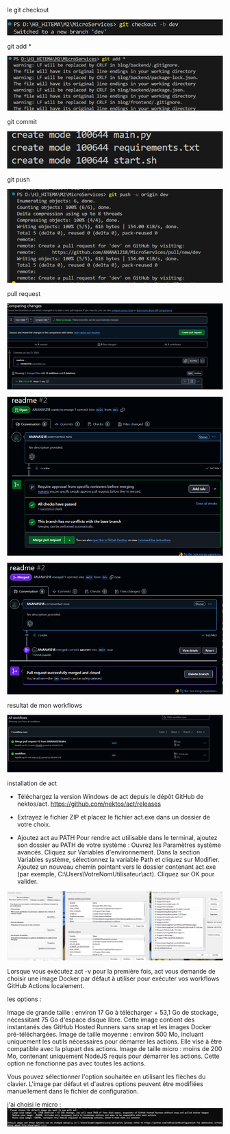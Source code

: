  le git checkout

 ![alt text](image.png)

 git add *

 ![alt text](image-1.png)

 git commit 

 ![alt text](image-2.png)

 git push 

 ![alt text](image-3.png)

 pull request 

 ![alt text](image-4.png)

 ![alt text](image-5.png)

 ![alt text](image-6.png)


 resultat de mon workflows

 ![alt text](image-7.png)


installation de act 

- Téléchargez la version Windows de act depuis le dépôt GitHub de nektos/act. https://github.com/nektos/act/releases
- Extrayez le fichier ZIP et placez le fichier act.exe dans un dossier de votre choix.


- Ajoutez act au PATH
Pour rendre act utilisable dans le terminal, ajoutez son dossier au PATH de votre système :
Ouvrez les Paramètres système avancés.
Cliquez sur Variables d'environnement.
Dans la section Variables système, sélectionnez la variable Path et cliquez sur Modifier.
Ajoutez un nouveau chemin pointant vers le dossier contenant act.exe (par exemple, C:\Users\VotreNomUtilisateur\act).
Cliquez sur OK pour valider.

![alt text](image-8.png)

Lorsque vous exécutez act -v pour la première fois, act vous demande de choisir une image Docker par défaut à utiliser pour exécuter vos workflows GitHub Actions localement.

 les options :

 Image de grande taille : environ 17 Go à télécharger + 53,1 Go de stockage, nécessitant 75 Go d'espace disque libre. Cette image contient des instantanés des GitHub Hosted Runners sans snap et les images Docker pré-téléchargées.
Image de taille moyenne : environ 500 Mo, incluant uniquement les outils nécessaires pour démarrer les actions. Elle vise à être compatible avec la plupart des actions.
Image de taille micro : moins de 200 Mo, contenant uniquement NodeJS requis pour démarrer les actions. Cette option ne fonctionne pas avec toutes les actions.

Vous pouvez sélectionner l'option souhaitée en utilisant les flèches du clavier. L'image par défaut et d'autres options peuvent être modifiées manuellement dans le fichier de configuration. 

j'ai choisi le micro : 
![alt text](image-9.png)